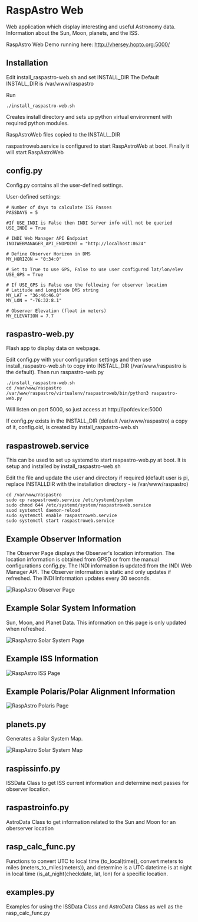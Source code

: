 # RaspAstro Web
Web application which display interesting and useful Astronomy data.  Information about the Sun, Moon, planets, and the ISS.

RaspAstro Web Demo running here: http://vhersey.hopto.org:5000/

## Installation 
Edit install_raspastro-web.sh and set INSTALL_DIR 
The Default INSTALL_DIR is /var/www/raspastro

Run
```
./install_raspastro-web.sh
```
Creates install directory and sets up python virtual environment with required python modules.

RaspAstroWeb files copied to the INSTALL_DIR

raspastroweb.service is configured to start RaspAstroWeb at boot. Finally it will start RaspAstroWeb 

## config.py 
Config.py contains all the user-defined settings.

User-defined settings:
```
# Number of days to calculate ISS Passes
PASSDAYS = 5

#If USE_INDI is False then INDI Server info will not be queried
USE_INDI = True

# INDI Web Manager API Endpoint
INDIWEBMANAGER_API_ENDPOINT = "http://localhost:8624"

# Define Observer Horizon in DMS
MY_HORIZON = "0:34:0"

# Set to True to use GPS, False to use user configured lat/lon/elev
USE_GPS = True

# If USE_GPS is False use the following for observer location
# Latitude and Longitude DMS string
MY_LAT = "36:46:46.0"
MY_LON = "-76:32:8.1"

# Observer Elevation (float in meters)
MY_ELEVATION = 7.7
```

## raspastro-web.py
Flash app to display data on webpage. 

Edit config.py with your configuration settings and then use install_raspastro-web.sh to copy into INSTALL_DIR (/var/www/raspastro is the default).  Then run raspastro-web.py
```
./install_raspastro-web.sh
cd /var/www/raspastro
/var/www/raspastro/virtualenv/raspastroweb/bin/python3 raspastro-web.py
```

Will listen on port 5000, so just access at http://ipofdevice:5000 

If config.py exists in the INSTALL_DIR (default /var/www/raspastro) a copy of it, config.old, is created by install_raspastro-web.sh

## raspastroweb.service
This can be used to set up systemd to start raspastro-web.py at boot.
It is setup and installed by install_raspastro-web.sh

Edit the file and update the user and directory if required (default user is pi, replace INSTALLDIR with the installation directory - ie /var/www/raspastro)
```
cd /var/www/raspastro
sudo cp raspastroweb.service /etc/systemd/system
sudo chmod 644 /etc/systemd/system/raspastroweb.service
suod systemctl daemon-reload
sudo systemctl enable raspastroweb.service
sudo systemctl start raspastroweb.service
```

## Example Observer Information
The Observer Page displays the Observer's location information. The location information is obtained from GPSD or from the manual configurations config.py.  The INDI information is updated from the INDI Web Manager API.  The Observer information is static and only updates if refreshed.  The INDI Information updates every 30 seconds. 

![RaspAstro Observer Page](https://github.com/herseyc/raspastro/blob/master/RaspAstroWeb/img/raspastro-observer-page.png?raw=true)

## Example Solar System Information
Sun, Moon, and Planet Data.  This information on this page is only updated when refreshed.

![RaspAstro Solar System Page](https://github.com/herseyc/raspastro/blob/master/RaspAstroWeb/img/raspastro-solarsystem-page.png?raw=true)

## Example ISS Information
![RaspAstro ISS Page](https://github.com/herseyc/raspastro/blob/master/RaspAstroWeb/img/raspastro-iss-page.png?raw=true)

## Example Polaris/Polar Alignment Information
![RaspAstro Polaris Page](https://github.com/herseyc/raspastro/blob/master/RaspAstroWeb/img/raspastro-polaris-page.png?raw=true)

## planets.py
Generates a Solar System Map. 

![RaspAstro Solar System Map](https://github.com/herseyc/raspastro/blob/master/RaspAstroWeb/static/planets.png?raw=true)


## raspissinfo.py
ISSData Class to get ISS current information and determine next passes for observer location.

## raspastroinfo.py
AstroData Class to get information related to the Sun and Moon for an oberserver location

## rasp_calc_func.py
Functions to convert UTC to local time (to_local(time)), convert meters to miles (meters_to_miles(meters)), and determine is a UTC datetime is at night in local time (is_at_night(checkdate, lat, lon) for a specific location.

## examples.py
Examples for using the ISSData Class and AstroData Class as well as the rasp_calc_func.py
